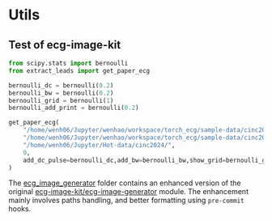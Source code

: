 # Utils

## Test of ecg-image-kit

```python
from scipy.stats import bernoulli
from extract_leads import get_paper_ecg

bernoulli_dc = bernoulli(0.2)
bernoulli_bw = bernoulli(0.2)
bernoulli_grid = bernoulli(1)
bernoulli_add_print = bernoulli(0.2)

get_paper_ecg(
    "/home/wenh06/Jupyter/wenhao/workspace/torch_ecg/sample-data/cinc2021/HR06000.mat",
    "/home/wenh06/Jupyter/wenhao/workspace/torch_ecg/sample-data/cinc2021/HR06000.hea",
    "/home/wenh06/Jupyter/Hot-data/cinc2024/",
    0,
    add_dc_pulse=bernoulli_dc,add_bw=bernoulli_bw,show_grid=bernoulli_grid,add_print=bernoulli_add_print,standard_colours=0
)
```

The [ecg_image_generator](./ecg_image_generator/) folder contains an enhanced version of the original [ecg-image-kit/ecg-image-generator](../ecg-image-kit/codes/ecg-image-generator/) module. The enhancement mainly involves paths handling, and better formatting using `pre-commit` hooks.
